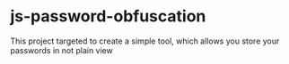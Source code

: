 # js-password-obfuscation
This project targeted to create a simple tool, which allows you store your passwords in not plain view
